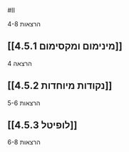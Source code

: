#II 

הרצאות 4-8

## [[4.5.1 מינימום ומקסימום]]
הרצאה 4

## [[4.5.2 נקודות מיוחדות]] 
הרצאות 5-6

## [[4.5.3 לופיטל]] 
הרצאות 6-8
